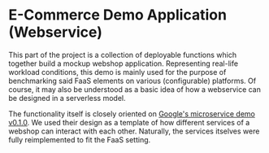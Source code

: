 # E-Commerce Demo Application (Webservice)

This part of the project is a collection of deployable functions which together build a mockup webshop application.
Representing real-life workload conditions, this demo is mainly used for the purpose of benchmarking said FaaS elements on various (configurable) platforms.
Of course, it may also be understood as a basic idea of how a webservice can be designed in a serverless model.

The functionality itself is closely oriented on [Google's microservice demo v0.1.0](https://github.com/GoogleCloudPlatform/microservices-demo/tree/bae651f7ea537d2676b38a04d89adacdd45c17bd).
We used their design as a template of how different services of a webshop can interact with each other.
Naturally, the services itselves were fully reimplemented to fit the FaaS setting.

